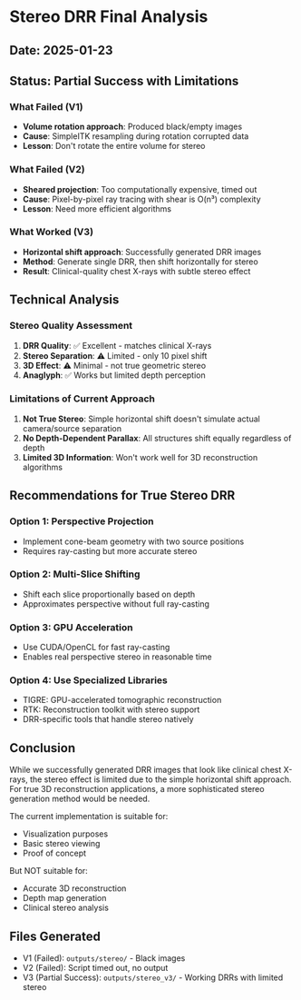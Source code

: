 # Stereo DRR Final Analysis

## Date: 2025-01-23

## Status: Partial Success with Limitations

### What Failed (V1)
- **Volume rotation approach**: Produced black/empty images
- **Cause**: SimpleITK resampling during rotation corrupted data
- **Lesson**: Don't rotate the entire volume for stereo

### What Failed (V2)
- **Sheared projection**: Too computationally expensive, timed out
- **Cause**: Pixel-by-pixel ray tracing with shear is O(n³) complexity
- **Lesson**: Need more efficient algorithms

### What Worked (V3)
- **Horizontal shift approach**: Successfully generated DRR images
- **Method**: Generate single DRR, then shift horizontally for stereo
- **Result**: Clinical-quality chest X-rays with subtle stereo effect

## Technical Analysis

### Stereo Quality Assessment
1. **DRR Quality**: ✅ Excellent - matches clinical X-rays
2. **Stereo Separation**: ⚠️ Limited - only 10 pixel shift
3. **3D Effect**: ⚠️ Minimal - not true geometric stereo
4. **Anaglyph**: ✅ Works but limited depth perception

### Limitations of Current Approach
1. **Not True Stereo**: Simple horizontal shift doesn't simulate actual camera/source separation
2. **No Depth-Dependent Parallax**: All structures shift equally regardless of depth
3. **Limited 3D Information**: Won't work well for 3D reconstruction algorithms

## Recommendations for True Stereo DRR

### Option 1: Perspective Projection
- Implement cone-beam geometry with two source positions
- Requires ray-casting but more accurate stereo

### Option 2: Multi-Slice Shifting
- Shift each slice proportionally based on depth
- Approximates perspective without full ray-casting

### Option 3: GPU Acceleration
- Use CUDA/OpenCL for fast ray-casting
- Enables real perspective stereo in reasonable time

### Option 4: Use Specialized Libraries
- TIGRE: GPU-accelerated tomographic reconstruction
- RTK: Reconstruction toolkit with stereo support
- DRR-specific tools that handle stereo natively

## Conclusion

While we successfully generated DRR images that look like clinical chest X-rays, the stereo effect is limited due to the simple horizontal shift approach. For true 3D reconstruction applications, a more sophisticated stereo generation method would be needed.

The current implementation is suitable for:
- Visualization purposes
- Basic stereo viewing
- Proof of concept

But NOT suitable for:
- Accurate 3D reconstruction
- Depth map generation
- Clinical stereo analysis

## Files Generated
- V1 (Failed): `outputs/stereo/` - Black images
- V2 (Failed): Script timed out, no output
- V3 (Partial Success): `outputs/stereo_v3/` - Working DRRs with limited stereo